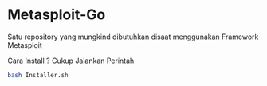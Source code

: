 # Metasploit-Go
Satu repository yang mungkind dibutuhkan disaat menggunakan Framework Metasploit

Cara Install ?
Cukup Jalankan Perintah

```sh
bash Installer.sh
```
